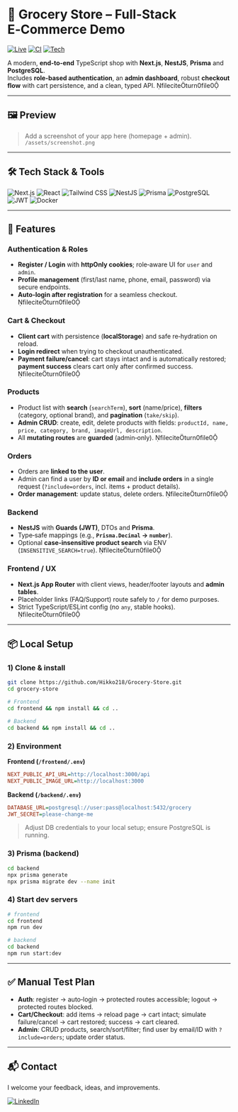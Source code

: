 # 🛒 Grocery Store – Full-Stack E‑Commerce Demo

[![Live](https://img.shields.io/badge/Live-Demo-grey)](#)
[![CI](https://img.shields.io/github/actions/workflow/status/your-user/grocery-store/ci.yml?label=Build&logo=githubactions)](#)
[![Tech](https://img.shields.io/badge/Stack-Next.js%20%7C%20NestJS%20%7C%20Prisma%20%7C%20PostgreSQL%20%7C%20Tailwind-000)](#)

A modern, **end‑to‑end** TypeScript shop with **Next.js**, **NestJS**, **Prisma** and **PostgreSQL**.  
Includes **role‑based authentication**, an **admin dashboard**, robust **checkout flow** with cart persistence, and a clean, typed API. fileciteturn0file0

---

## 🖼️ Preview

> Add a screenshot of your app here (homepage + admin).  
`/assets/screenshot.png`

---

## 🛠️ Tech Stack & Tools

![Next.js](https://img.shields.io/badge/Next.js-15-000?logo=next.js)
![React](https://img.shields.io/badge/React-19-61DAFB?logo=react)
![Tailwind CSS](https://img.shields.io/badge/Tailwind_CSS-Styling-38BDF8?logo=tailwindcss)
![NestJS](https://img.shields.io/badge/NestJS-11-E0234E?logo=nestjs)
![Prisma](https://img.shields.io/badge/Prisma-ORM-2D3748?logo=prisma)
![PostgreSQL](https://img.shields.io/badge/PostgreSQL-DB-4169E1?logo=postgresql)
![JWT](https://img.shields.io/badge/Auth-JWT-000000)
![Docker](https://img.shields.io/badge/Optional-Docker-2496ED?logo=docker)

---

## 🚀 Features

### Authentication & Roles
- **Register / Login** with **httpOnly cookies**; role‑aware UI for `user` and `admin`.  
- **Profile management** (first/last name, phone, email, password) via secure endpoints.  
- **Auto‑login after registration** for a seamless checkout. fileciteturn0file0

### Cart & Checkout
- **Client cart** with persistence (**localStorage**) and safe re‑hydration on reload.  
- **Login redirect** when trying to checkout unauthenticated.  
- **Payment failure/cancel**: cart stays intact and is automatically restored; **payment success** clears cart only after confirmed success. fileciteturn0file0

### Products
- Product list with **search** (`searchTerm`), **sort** (name/price), **filters** (category, optional brand), and **pagination** (`take/skip`).  
- **Admin CRUD**: create, edit, delete products with fields: `productId, name, price, category, brand, imageUrl, description`.  
- All **mutating routes** are **guarded** (admin‑only). fileciteturn0file0

### Orders
- Orders are **linked to the user**.  
- Admin can find a user by **ID or email** and **include orders** in a single request (`?include=orders`, incl. items + product details).  
- **Order management**: update status, delete orders. fileciteturn0file0

### Backend
- **NestJS** with **Guards (JWT)**, DTOs and **Prisma**.  
- Type‑safe mappings (e.g., **`Prisma.Decimal` → `number`**).  
- Optional **case‑insensitive product search** via ENV (`INSENSITIVE_SEARCH=true`). fileciteturn0file0

### Frontend / UX
- **Next.js App Router** with client views, header/footer layouts and **admin tables**.  
- Placeholder links (FAQ/Support) route safely to `/` for demo purposes.  
- Strict TypeScript/ESLint config (no `any`, stable hooks). fileciteturn0file0

---

## 📦 Local Setup

### 1) Clone & install
```bash
git clone https://github.com/Hikko218/Grocery-Store.git
cd grocery-store

# Frontend
cd frontend && npm install && cd ..

# Backend
cd backend && npm install && cd ..
```

### 2) Environment

**Frontend (`/frontend/.env`)**
```ini
NEXT_PUBLIC_API_URL=http://localhost:3000/api
NEXT_PUBLIC_IMAGE_URL=http://localhost:3000
```

**Backend (`/backend/.env`)**
```ini
DATABASE_URL=postgresql://user:pass@localhost:5432/grocery
JWT_SECRET=please-change-me
```

> Adjust DB credentials to your local setup; ensure PostgreSQL is running.

### 3) Prisma (backend)
```bash
cd backend
npx prisma generate
npx prisma migrate dev --name init
```

### 4) Start dev servers
```bash
# frontend
cd frontend
npm run dev

# backend
cd backend
npm run start:dev
```

---

## ✅ Manual Test Plan
- **Auth**: register → auto‑login → protected routes accessible; logout → protected routes blocked.
- **Cart/Checkout**: add items → reload page → cart intact; simulate failure/cancel → cart restored; success → cart cleared.
- **Admin**: CRUD products, search/sort/filter; find user by email/ID with `?include=orders`; update order status.

---

## 📬 Contact

I welcome your feedback, ideas, and improvements.

[![LinkedIn](https://img.shields.io/badge/LinkedIn-Connect-blue?logo=linkedin)](https://www.linkedin.com/in/heiko-ries-b35778374)
